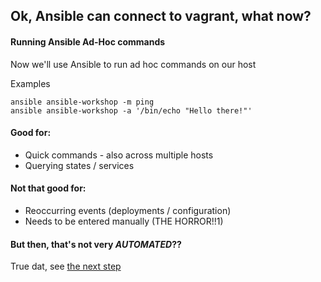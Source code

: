 ## Ok, Ansible can connect to vagrant, what now?

#### Running Ansible Ad-Hoc commands

Now we'll use Ansible to run ad hoc commands on our host

Examples

```
ansible ansible-workshop -m ping
ansible ansible-workshop -a '/bin/echo "Hello there!"'
```

#### Good for:

- Quick commands - also across multiple hosts
- Querying states / services

#### Not that good for:

- Reoccurring events (deployments / configuration)
- Needs to be entered manually (THE HORROR!!1)

#### But then, that's not very *AUTOMATED*??

True dat, see [the next step](./1_Why-Hello-There-Playbooks.md)
